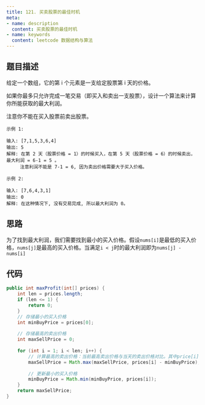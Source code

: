 ```yaml
---
title: 121. 买卖股票的最佳时机
meta:
- name: description 
  content: 买卖股票的最佳时机
- name: keywords
  content: leetcode 数据结构与算法
---
```

## 题目描述
给定一个数组，它的第 i 个元素是一支给定股票第 i 天的价格。

如果你最多只允许完成一笔交易（即买入和卖出一支股票），设计一个算法来计算你所能获取的最大利润。

注意你不能在买入股票前卖出股票。
```
示例 1:

输入: [7,1,5,3,6,4]
输出: 5
解释: 在第 2 天（股票价格 = 1）的时候买入，在第 5 天（股票价格 = 6）的时候卖出，最大利润 = 6-1 = 5 。
     注意利润不能是 7-1 = 6, 因为卖出价格需要大于买入价格。
```
```
示例 2:

输入: [7,6,4,3,1]
输出: 0
解释: 在这种情况下, 没有交易完成, 所以最大利润为 0。
```

## 思路
为了找到最大利润，我们需要找到最小的买入价格。假设`nums[i]`是最低的买入价格，`nums[j]`是最高的买入价格。当满足`i < j`时的最大利润即为`nums[j] - nums[i]`

## 代码
```java
public int maxProfit(int[] prices) {
    int len = prices.length;
    if (len <= 1) {
        return 0;
    }
    // 存储最小的买入价格
    int minBuyPrice = prices[0];
    
    // 存储最高的卖出价格
    int maxSellPrice = 0;
    
    for (int i = 1; i < len; i++) {
        // 计算最高的卖出价格：当前最高卖出价格与当天的卖出价格对比。其中price[i]-minBuyPrice就是当天的卖出价格
        maxSellPrice = Math.max(maxSellPrice, prices[i] - minBuyPrice);
        
        // 更新最小的买入价格
        minBuyPrice = Math.min(minBuyPrice, prices[i]);
    }
    return maxSellPrice;
}
```
